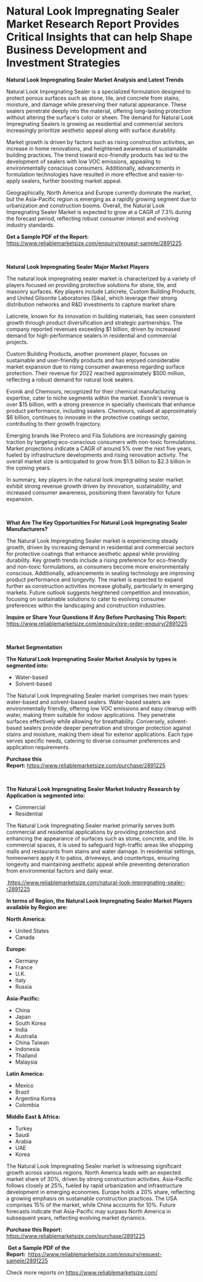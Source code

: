 <p><h1>Natural Look Impregnating Sealer Market Research Report Provides Critical Insights that can help Shape Business Development and Investment Strategies</h1></p><p><strong>Natural Look Impregnating Sealer Market Analysis and Latest Trends</strong></p>
<p><p>Natural Look Impregnating Sealer is a specialized formulation designed to protect porous surfaces such as stone, tile, and concrete from stains, moisture, and damage while preserving their natural appearance. These sealers penetrate deeply into the material, offering long-lasting protection without altering the surface's color or sheen. The demand for Natural Look Impregnating Sealers is growing as residential and commercial sectors increasingly prioritize aesthetic appeal along with surface durability.</p><p>Market growth is driven by factors such as rising construction activities, an increase in home renovations, and heightened awareness of sustainable building practices. The trend toward eco-friendly products has led to the development of sealers with low VOC emissions, appealing to environmentally conscious consumers. Additionally, advancements in formulation technologies have resulted in more effective and easier-to-apply sealers, further boosting market appeal.</p><p>Geographically, North America and Europe currently dominate the market, but the Asia-Pacific region is emerging as a rapidly growing segment due to urbanization and construction booms. Overall, the Natural Look Impregnating Sealer Market is expected to grow at a CAGR of 7.3% during the forecast period, reflecting robust consumer interest and evolving industry standards.</p></p>
<p><strong>Get a Sample PDF of the Report:&nbsp;</strong> <a href="https://www.reliablemarketsize.com/enquiry/request-sample/2891225?utm_campaign=2941&utm_medium=2&utm_source=Github&utm_content=ia&utm_term=14032025&utm_id=natural-look-impregnating-sealer">https://www.reliablemarketsize.com/enquiry/request-sample/2891225</a></p>
<p>&nbsp;</p>
<p><strong>Natural Look Impregnating Sealer Major Market Players</strong></p>
<p><p>The natural look impregnating sealer market is characterized by a variety of players focused on providing protective solutions for stone, tile, and masonry surfaces. Key players include Laticrete, Custom Building Products, and United Gilsonite Laboratories (Sika), which leverage their strong distribution networks and R&D investments to capture market share.</p><p>Laticrete, known for its innovation in building materials, has seen consistent growth through product diversification and strategic partnerships. The company reported revenues exceeding $1 billion, driven by increased demand for high-performance sealers in residential and commercial projects.</p><p>Custom Building Products, another prominent player, focuses on sustainable and user-friendly products and has enjoyed considerable market expansion due to rising consumer awareness regarding surface protection. Their revenue for 2022 reached approximately $500 million, reflecting a robust demand for natural look sealers.</p><p>Evonik and Chemours, recognized for their chemical manufacturing expertise, cater to niche segments within the market. Evonik's revenue is over $15 billion, with a strong presence in specialty chemicals that enhance product performance, including sealers. Chemours, valued at approximately $6 billion, continues to innovate in the protective coatings sector, contributing to their growth trajectory.</p><p>Emerging brands like Proteco and Fila Solutions are increasingly gaining traction by targeting eco-conscious consumers with non-toxic formulations. Market projections indicate a CAGR of around 5% over the next five years, fueled by infrastructure developments and rising renovation activity. The overall market size is anticipated to grow from $1.5 billion to $2.3 billion in the coming years.</p><p>In summary, key players in the natural look impregnating sealer market exhibit strong revenue growth driven by innovation, sustainability, and increased consumer awareness, positioning them favorably for future expansion.</p></p>
<p>&nbsp;</p>
<p><strong>What Are The Key Opportunities For Natural Look Impregnating Sealer Manufacturers?</strong></p>
<p><p>The Natural Look Impregnating Sealer market is experiencing steady growth, driven by increasing demand in residential and commercial sectors for protective coatings that enhance aesthetic appeal while providing durability. Key growth trends include a rising preference for eco-friendly and non-toxic formulations, as consumers become more environmentally conscious. Additionally, advancements in sealing technology are improving product performance and longevity. The market is expected to expand further as construction activities increase globally, particularly in emerging markets. Future outlook suggests heightened competition and innovation, focusing on sustainable solutions to cater to evolving consumer preferences within the landscaping and construction industries.</p></p>
<p><strong>Inquire or Share Your Questions If Any Before Purchasing This Report:</strong> <a href="https://www.reliablemarketsize.com/enquiry/pre-order-enquiry/2891225?utm_campaign=2941&utm_medium=2&utm_source=Github&utm_content=ia&utm_term=14032025&utm_id=natural-look-impregnating-sealer">https://www.reliablemarketsize.com/enquiry/pre-order-enquiry/2891225</a></p>
<p>&nbsp;</p>
<p><strong>Market Segmentation</strong></p>
<p><strong>The Natural Look Impregnating Sealer Market Analysis by types is segmented into:</strong></p>
<p><ul><li>Water-based</li><li>Solvent-based</li></ul></p>
<p><p>The Natural Look Impregnating Sealer market comprises two main types: water-based and solvent-based sealers. Water-based sealers are environmentally friendly, offering low VOC emissions and easy cleanup with water, making them suitable for indoor applications. They penetrate surfaces effectively while allowing for breathability. Conversely, solvent-based sealers provide deeper penetration and stronger protection against stains and moisture, making them ideal for exterior applications. Each type serves specific needs, catering to diverse consumer preferences and application requirements.</p></p>
<p><strong>Purchase this Report:&nbsp;</strong><a href="https://www.reliablemarketsize.com/purchase/2891225?utm_campaign=2941&utm_medium=2&utm_source=Github&utm_content=ia&utm_term=14032025&utm_id=natural-look-impregnating-sealer">https://www.reliablemarketsize.com/purchase/2891225</a></p>
<p>&nbsp;</p>
<p><strong>The Natural Look Impregnating Sealer Market Industry Research by Application is segmented into:</strong></p>
<p><ul><li>Commercial</li><li>Residential</li></ul></p>
<p><p>The Natural Look Impregnating Sealer market primarily serves both commercial and residential applications by providing protection and enhancing the appearance of surfaces such as stone, concrete, and tile. In commercial spaces, it is used to safeguard high-traffic areas like shopping malls and restaurants from stains and water damage. In residential settings, homeowners apply it to patios, driveways, and countertops, ensuring longevity and maintaining aesthetic appeal while preventing deterioration from environmental factors and daily wear.</p></p>
<p><a href="https://www.reliablemarketsize.com/natural-look-impregnating-sealer-r2891225?utm_campaign=2941&utm_medium=2&utm_source=Github&utm_content=ia&utm_term=14032025&utm_id=natural-look-impregnating-sealer">&nbsp;https://www.reliablemarketsize.com/natural-look-impregnating-sealer-r2891225</a></p>
<p><strong>In terms of Region, the Natural Look Impregnating Sealer Market Players available by Region are:</strong></p>
<p>
    <p> <strong> North America: </strong>
        <ul>
            <li>United States</li>
            <li>Canada</li>
        </ul>
        </p> 
    <p> <strong> Europe: </strong>
        <ul>
            <li>Germany</li>
            <li>France</li>
            <li>U.K.</li>
            <li>Italy</li>
            <li>Russia</li>
        </ul>
        </p> 
    <p> <strong> Asia-Pacific: </strong>
        <ul>
            <li>China</li>
            <li>Japan</li>
            <li>South Korea</li>
            <li>India</li>
            <li>Australia</li>
            <li>China Taiwan</li>
            <li>Indonesia</li>
            <li>Thailand</li>
            <li>Malaysia</li>
        </ul>
        </p> 
    <p> <strong> Latin America: </strong>
        <ul>
            <li>Mexico</li>
            <li>Brazil</li>
            <li>Argentina Korea</li>
            <li>Colombia</li>
        </ul>
        </p> 
    <p> <strong> Middle East & Africa: </strong>
        <ul>
            <li>Turkey</li>
            <li>Saudi</li>
            <li>Arabia</li>
            <li>UAE</li>
            <li>Korea</li>
        </ul>
    </p>
    </p>
<p><p>The Natural Look Impregnating Sealer market is witnessing significant growth across various regions. North America leads with an expected market share of 30%, driven by strong construction activities. Asia-Pacific follows closely at 25%, fueled by rapid urbanization and infrastructure development in emerging economies. Europe holds a 20% share, reflecting a growing emphasis on sustainable construction practices. The USA comprises 15% of the market, while China accounts for 10%. Future forecasts indicate that Asia-Pacific may surpass North America in subsequent years, reflecting evolving market dynamics.</p></p>
<p><strong>Purchase this Report: </strong><a href="https://www.reliablemarketsize.com/purchase/2891225?utm_campaign=2941&utm_medium=2&utm_source=Github&utm_content=ia&utm_term=14032025&utm_id=natural-look-impregnating-sealer">https://www.reliablemarketsize.com/purchase/2891225</a></p>
<p>&nbsp;<strong>Get a Sample PDF of the Report:&nbsp;&nbsp;</strong><a href="https://www.reliablemarketsize.com/enquiry/request-sample/2891225?utm_campaign=2941&utm_medium=2&utm_source=Github&utm_content=ia&utm_term=14032025&utm_id=natural-look-impregnating-sealer">https://www.reliablemarketsize.com/enquiry/request-sample/2891225</a></p>
<p><strong></strong></p>
<p>Check more reports on <a href="https://www.reliablemarketsize.com/?utm_campaign=2941&utm_medium=2&utm_source=Github&utm_content=ia&utm_term=14032025&utm_id=natural-look-impregnating-sealer">https://www.reliablemarketsize.com/</a></p>